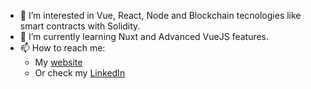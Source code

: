 - 👀 I’m interested in Vue, React, Node and Blockchain tecnologies like smart contracts with Solidity.
- 🌱 I’m currently learning Nuxt and Advanced VueJS features.
- 📫 How to reach me:
  - My [website](https://garciapedro.herokuapp.com)
  - Or check my [LinkedIn](https://www.linkedin.com/in/pedro-garcia-acosta/)
